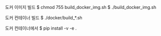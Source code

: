 도커 이미지 빌드
$ chmod 755 build_docker_img.sh
$ ./build_docker_img.sh

도커 컨테이너 빌드
$ ./docker/build_*.sh

도커 컨테이너에서 
$ pip install -v -e .
